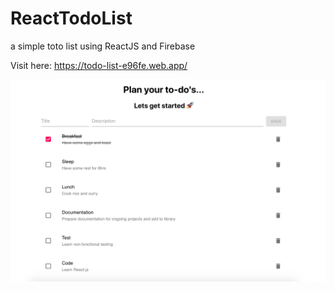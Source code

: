 # ReactTodoList
a simple toto list using ReactJS and Firebase

Visit here: https://todo-list-e96fe.web.app/

![screenshot](https://github.com/maclyn02/ReactTodoList/blob/main/todo_app/public/Screenshot%202020-12-25%20at%2012.28.50%20am.png "Todo List App")

